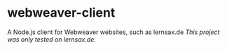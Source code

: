 # webweaver-client
A Node.js client for Webweaver websites, such as lernsax.de
*This project was only tested on lernsax.de.*